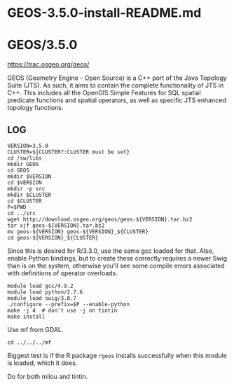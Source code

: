 # GEOS-3.5.0-install-README.md

GEOS/3.5.0
==========

<https://trac.osgeo.org/geos/>

GEOS (Geometry Engine - Open Source) is a C++ port of the Java Topology Suite
(JTS). As such, it aims to contain the complete functionality of JTS in C++.
This includes all the OpenGIS Simple Features for SQL spatial predicate
functions and spatial operators, as well as specific JTS enhanced topology
functions.


LOG
---

    VERSION=3.5.0
    CLUSTER=${CLUSTER?:CLUSTER must be set}
    cd /sw/libs
    mkdir GEOS
    cd GEOS
    mkdir $VERSION
    cd $VERSION
    mkdir -p src
    mkdir $CLUSTER
    cd $CLUSTER
    P=$PWD
    cd ../src
    wget http://download.osgeo.org/geos/geos-${VERSION}.tar.bz2
    tar xjf geos-${VERSION}.tar.bz2 
    mv geos-${VERSION} geos-${VERSION}_${CLUSTER}
    cd geos-${VERSION}_${CLUSTER}

Since this is desired for R/3.3.0, use the same gcc loaded for that.  Also,
enable Python bindings, but to create these correctly requires a newer Swig
than is on the system, otherwise you'll see some compile errors associated with
definitions of operator overloads.

    module load gcc/4.9.2
    module load python/2.7.6
    module load swig/3.0.7
    ./configure --prefix=$P --enable-python
    make -j 4  # don't use -j on tintin
    make install


Use mf from GDAL.

    cd ../../../mf

Biggest test is if the R package `rgeos` installs successfully when this module
is loaded, which it does.

Do for both milou and tintin.
